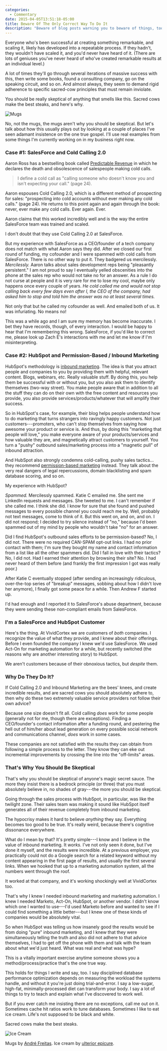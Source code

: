 ```yaml
---
categories:
  - Commentary
date: 2015-04-05T13:51:18-05:00
title: Beware Of The Only Correct Way To Do It
description: "Beware of blog posts warning you to beware of things, too."
---
```


Everyone who's been successful at creating something remarkable, and scaling it,
likely has developed into a repeatable process. If they hadn't, they wouldn't
have scaled it, and you'd never have heard of it. (There are lots of geniuses
you've never heard of who've created remarkable results at an individual level.)

A lot of times they'll go through several iterations of massive success with
this, then write some books, found a consulting company, go on the speaking
circuit, and so on. And almost always, they seem to demand rigid adherence to
specific sacred-cow principles that must remain inviolate.

You should be really skeptical of anything that smells like this. Sacred cows
make the best steaks, and here's why.

![Mugs](/media/2015/04/mugs.jpg)

<!--more-->

No, not the mugs, the mugs aren't why you should be skeptical. But let's talk
about how this usually plays out by looking at a couple of places I've seen
adamant insistence on the one true gospel.  I'll use real examples from some
things I'm currently working on in my business right now.

### Case #1: SalesForce and Cold Calling 2.0

Aaron Ross has a bestselling book called [Predictable
Revenue](http://www.amazon.com/Predictable-Revenue-Business-Practices-Salesforce-com/dp/0984380213/?tag=xaprb-20) in which he
declares the death and obsolescence of salespeople making cold calls.

> I define a cold call as "calling someone who doesn't know you and isn't
> expecting your call." (page 24).

Aaron espouses Cold Calling 2.0, which is a different method of prospecting for
sales: "prospecting into cold accounts without ever making any cold calls."
(page 24). He returns to this point again and again through the book: never,
ever make any cold calls. Ever again. Ever.

Aaron claims that this worked incredibly well and is the way the entire
SalesForce team was trained and scaled.

I don't doubt that they use Cold Calling 2.0 at SalesForce.

But my experience with SalesForce as a CEO/founder of a tech company does
not match with what Aaron says they did. After we closed our first round of
funding, my cofounder and I were spammed with cold calls from SalesForce.
There is no other way to put it. They badgered us mercilessly. *Mercilessly.*
Aaron talks about sales development reps being "pleasantly persistent." I am not
proud to say I eventually yelled obscenities into the phone at the sales rep who
would not take no for an answer. As a rule I do not curse at people and it is
very rare for me to lose my cool, maybe only happens once every couple of years.
*He cold called me and would not stop calling back every few days even after I,
the CEO of the company, had asked him to stop and told him the answer was no at
least several times.*

Not only that but he called my cofounder as well. And emailed both of us. It was
infuriating. No means no!

This was a while ago and I am sure my memory has become inaccurate. I bet they
have records, though, of every interaction. I would be happy to hear that I'm
remembering this wrong. SalesForce, if you'd like to correct me, please look
up Zach E's interactions with me and let me know if I'm misinterpreting.

### Case #2: HubSpot and Permission-Based / Inbound Marketing

HubSpot's methodology is [inbound
marketing](http://www.hubspot.com/inbound-marketing). The idea is that you attract
people and companies to you by providing them with helpful, relevant
content. Blogs, webinars, etc. Really valuable stuff. By doing this, you
help them be successful with or without you, but you also ask them to
identify themselves (two-way street). You make people aware that in addition to all
the stuff they can do on their own with the free content and resources you
provide, you also provide services/products/whatever that will amplify their
success.

So in HubSpot's case, for example, their blog helps people understand how to do
marketing that turns strangers into ravingly happy customers. Not just
customers---promoters, who can't stop themselves from saying how awesome your
product or service is. And thus, by doing this "marketing that people will
love," you make everyone aware of your products/services and how valuable they
are, and magnetically attract customers to yourself. You turn a "pushy" outbound
sales/marketing process into a "magnetic pull" of inbound attraction.

And HubSpot also strongly condemns cold-calling, pushy sales tactics... they
recommend [permission-based
marketing](http://blog.hubspot.com/blog/tabid/6307/bid/30718/15-Tenets-of-Proper-Email-Marketing-Etiquette.aspx)
instead. They talk about the very real dangers of legal repercussions, domain
blacklisting and spam database scoring, and so on.

My experience with HubSpot?

*Spammed.* Mercilessly spammed. Katie C emailed me. She sent me LinkedIn requests
and messages. She tweeted to me. I can't remember if she called me. I think she
did. I know for sure that she found and pushed messages to every possible
channel you could reach me by. Well, probably not text messages, come to think
of it. But this went on, and on, and on. I did not respond; I decided to try
silence instead of "no," because I'd been spammed out of my mind by people who
wouldn't take "no" for an answer.

Did I find HubSpot's outbound sales efforts to be permission-based? No,
I did not. There were no required CAN-SPAM opt-out links. I had no prior contact
with them; I'm sure they bought my name and contact information from a list like
all the other spammers did. Did I fall in love with their tactics? No, I did
not. Had I earned their attention by browsing their site? No. I had never heard
of them before (and frankly the first impression I got was really poor.)

After Katie C eventually stopped (after sending an increasingly ridiculous,
over-the-top series of "breakup" messages, sobbing about how I didn't love her
anymore), I finally got some peace for a while. Then Andrew F started up.

I'd had enough and I reported it to SalesForce's abuse department, because they
were sending these non-compliant emails from SalesForce.

### I'm a SalesForce and HubSpot Customer

Here's the thing. At VividCortex we are customers of *both* companies. I
recognize the value of what they provide, and I knew about their offerings.
Before I even founded the company I knew we'd use SalesForce. We used Act-On
for marketing automation for a while, but recently switched (the reasons why are
another interesting story) to HubSpot.

We aren't customers because of their obnoxious tactics, but *despite* them.

### Why Do They Do It?

If Cold Calling 2.0 and Inbound Marketing are the bees' knees, and create
incredible results, and are sacred cows you should absolutely adhere to, then
why do these two extremely valuable service providers not follow their own
advice?

Because one size doesn't fit all. Cold calling *does* work for some people
(generally not for me, though there are exceptions). Finding a CEO/founder's
contact information after a funding round, and pestering the hell out of him/her
about lead generation on every possible social network and communications
channel, *does* work in some cases.

These companies are not satisfied with the results they can obtain from
following a simple process to the letter. They know they can eke out incremental
improvements by crossing the line into the "off-limits" areas.

### That's Why You Should Be Skeptical

That's why you should be skeptical of anyone's magic secret sauce. The more they
insist there is a bedrock principle (or three) that you must absolutely believe
in, no shades of gray---the more you should be skeptical.

Going through the sales process with HubSpot, in particular, was like the
twilight zone. Their sales team was making it sound like HubSpot itself
generates all of their revenue completely from inbound marketing.

The hypocrisy makes it hard to believe *anything* they say. Everything becomes
too good to be true.  It's really weird, because there's cognitive dissonance
everywhere.

What do I mean by that? It's pretty simple---I know and I believe in the value
of inbound marketing.  It *works.* I've not only seen it done, but I've done it
myself, and the results were incredible. At a previous employer, you practically
could not do a Google search for a related keyword without my content appearing
in the first page of results, and usually the first several links. When we
hooked that up to a marketing automation system, all the numbers went through
the roof.

It worked at that company, and it's working shockingly well at VividCortex too.

That's why I knew I needed inbound marketing and marketing automation. I knew I
needed Marketo, Act-On, HubSpot, or another vendor. I didn't know which one I
wanted to use---I'd used Marketo before and wanted to see if I could find
something a little better---but I knew one of these kinds of companies would be
absolutely vital.

So when HubSpot was telling us how insanely good the results would be from doing
"pure" inbound marketing, and I knew that they were simultaneously telling the
truth and also did not adhere to that advice themselves, I had to get off the
phone with them and talk with the team about what we'd just heard. What was real
and what was hype?

This is a vitally important exercise anytime someone shows you a
method/process/practice that's the one true way.

This holds for things I write and say, too. I say disciplined database
performance optimization depends on measuring the workload the systems handle,
and without it you're just doing trial-and-error. I say a low-sugar, high-fat,
minimally-processed diet can transform your body. I say a lot of things to try
to teach and explain what I've discovered to work well.

But if you ever catch me insisting there are no exceptions, call me out on it.
Sometimes cache hit ratios work to tune databases. Sometimes I like to eat ice
cream. Life's not supposed to be black and white.

Sacred cows make the best steaks.

![Ice Cream](/media/2015/04/ice-cream.jpg)

Mugs by [André Freitas](https://unsplash.com/andrekerygma). Ice cream by
[ulterior epicure](https://www.flickr.com/photos/ulteriorepicure/364899832/).
